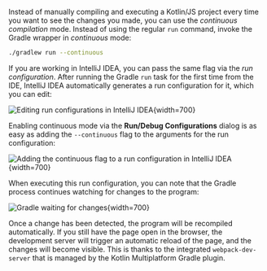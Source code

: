 [//]: # (title: Development server and continuous compilation)

Instead of manually compiling and executing a Kotlin/JS project every time you want to see the changes you made,
you can use the _continuous compilation_ mode. Instead of using the regular `run` command, invoke the Gradle wrapper
in _continuous_ mode:

```bash
./gradlew run --continuous
```

If you are working in IntelliJ IDEA, you can pass the same flag via the _run configuration_. After running the Gradle
`run` task for the first time from the IDE, IntelliJ IDEA automatically generates a run configuration for it,
which you can edit:

![Editing run configurations in IntelliJ IDEA](edit-configurations.png){width=700}

Enabling continuous mode via the **Run/Debug Configurations** dialog is as easy as adding the `--continuous` flag to the
arguments for the run configuration:

![Adding the continuous flag to a run configuration in IntelliJ IDEA](run-debug-configurations.png){width=700}

When executing this run configuration, you can note that the Gradle process continues watching for changes to the program:

![Gradle waiting for changes](waiting-for-changes.png){width=700}

Once a change has been detected, the program will be recompiled automatically. If you still have the page open in the browser,
the development server will trigger an automatic reload of the page, and the changes will become visible.
This is thanks to the integrated `webpack-dev-server` that is managed by the Kotlin Multiplatform Gradle plugin.